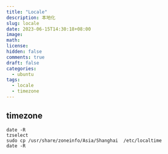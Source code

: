 ```yaml
---
title: "Locale"
description: 本地化
slug: locale
date: 2023-06-15T14:30:18+08:00
image:
math:
license:
hidden: false
comments: true
draft: false
categories:
  - ubuntu
tags:
  - locale
  - timezone
---
```


## timezone

```shell
date -R
tzselect
sudo cp /usr/share/zoneinfo/Asia/Shanghai  /etc/localtime
date -R
```
